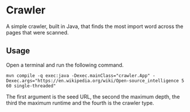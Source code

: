 # Crawler

A simple crawler, built in Java, that finds the most import word across the pages that were scanned.

## Usage

Open a terminal and run the following command.
```shell
mvn compile -q exec:java -Dexec.mainClass="crawler.App" -Dexec.args="https://en.wikipedia.org/wiki/Open-source_intelligence 5 60 single-threaded"
```

The first argument is the seed URL, the second the maximum depth, the third the maximum runtime and the fourth is the crawler type.